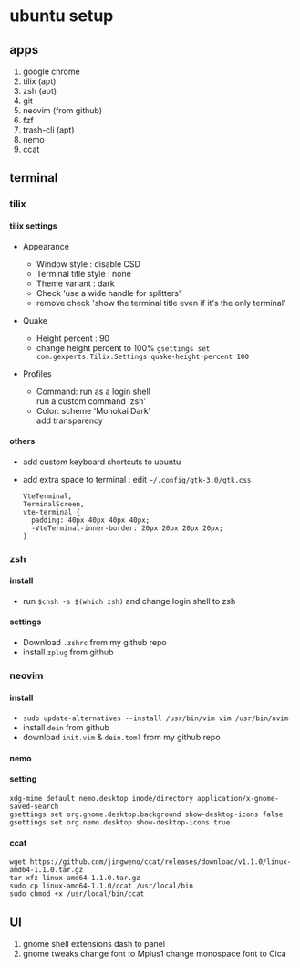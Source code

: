 # ubuntu setup

## apps
1. google chrome
1. tilix (apt)
1. zsh (apt)
1. git
1. neovim (from github)
1. fzf
1. trash-cli (apt)
1. nemo
1. ccat

## terminal
### tilix
#### tilix settings
- Appearance
  - Window style : disable CSD
  - Terminal title style : none
  - Theme variant : dark
  - Check 'use a wide handle for splitters'
  - remove check 'show the terminal title even if it's the only terminal'
- Quake
  - Height percent : 90
  - change height percent to 100% `gsettings set com.gexperts.Tilix.Settings quake-height-percent 100`

- Profiles
  - Command: run as a login shell  
          run a custom command 'zsh'
  - Color: scheme 'Monokai Dark'  
          add transparency
#### others
- add custom keyboard shortcuts to ubuntu
- add extra space to terminal : edit `~/.config/gtk-3.0/gtk.css`

    ```
    VteTerminal,
    TerminalScreen,
    vte-terminal {
      padding: 40px 40px 40px 40px;
      -VteTerminal-inner-border: 20px 20px 20px 20px;
    }
    ```

### zsh
#### install
- run `$chsh -s $(which zsh)` and change login shell to zsh
#### settings
- Download `.zshrc` from my github repo
- install `zplug` from github

### neovim
#### install
- `sudo update-alternatives --install /usr/bin/vim vim /usr/bin/nvim`
- install `dein` from github
- download `init.vim` \& `dein.toml` from my github repo

#### nemo
#### setting
```
xdg-mime default nemo.desktop inode/directory application/x-gnome-saved-search
gsettings set org.gnome.desktop.background show-desktop-icons false
gsettings set org.nemo.desktop show-desktop-icons true
```
#### ccat
```
wget https://github.com/jingweno/ccat/releases/download/v1.1.0/linux-amd64-1.1.0.tar.gz
tar xfz linux-amd64-1.1.0.tar.gz
sudo cp linux-amd64-1.1.0/ccat /usr/local/bin
sudo chmod +x /usr/local/bin/ccat
```


## UI
1. gnome shell extensions
  dash to panel
2. gnome tweaks
  change font to Mplus1
  change monospace font to Cica
